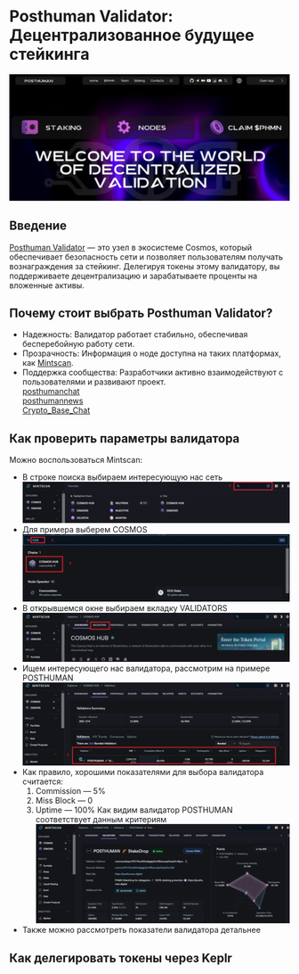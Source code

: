 # Posthuman Validator: Децентрализованное будущее стейкинга
![](images/crypto-article_01.png)
## Введение
[Posthuman Validator](https://posthuman.digital/) — это узел в экосистеме Cosmos, который обеспечивает безопасность сети и позволяет пользователям получать вознаграждения за стейкинг. Делегируя токены этому валидатору, вы поддерживаете децентрализацию и зарабатываете проценты на вложенные активы.
## Почему стоит выбрать Posthuman Validator?
- Надежность: Валидатор работает стабильно, обеспечивая бесперебойную работу сети.
- Прозрачность: Информация о ноде доступна на таких платформах, как [Mintscan](https://www.mintscan.io/).
- Поддержка сообщества: Разработчики активно взаимодействуют с пользователями и развивают проект.  
[posthumanchat](https://t.me/posthumanchat)  
[posthumannews](https://t.me/posthumannews)  
[Crypto_Base_Chat](https://t.me/Crypto_Base_Chat)
## Как проверить параметры валидатора
Можно воспользоваться Mintscan:
- В строке поиска выбираем интересующую нас сеть
![](images/crypto-article_02.png)
- Для примера выберем COSMOS
![](images/crypto-article_03.png)
- В открывшемся окне выбираем вкладку VALIDATORS
![](images/crypto-article_04.png)
- Ищем интересующего нас валидатора, рассмотрим на примере POSTHUMAN
![](images/crypto-article_05.png)
- Как правило, хорошими показателями для выбора валидатора считается:
  1. Commission — 5%
  2. Miss Block — 0
  3. Uptime — 100%
Как видим валидатор POSTHUMAN соответствует данным критериям
![](images/crypto-article_06.png)
- Также можно рассмотреть показатели валидатора детальнее
## Как делегировать токены через Keplr




















